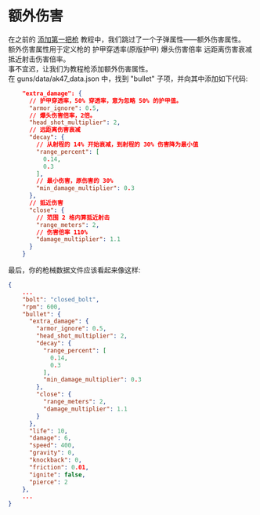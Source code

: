 # 额外伤害
在之前的 [添加第一把枪](/zh/gunpack/first_gun/) 教程中，我们跳过了一个子弹属性——额外伤害属性。   
额外伤害属性用于定义枪的 护甲穿透率(原版护甲) 爆头伤害倍率 远距离伤害衰减 抵近射击伤害倍率。    
事不宜迟，让我们为教程枪添加额外伤害属性。   
在 guns/data/ak47_data.json 中，找到 "bullet" 子项，并向其中添加如下代码:   
``` json
    "extra_damage": {
      // 护甲穿透率，50% 穿透率，意为忽略 50% 的护甲值。
      "armor_ignore": 0.5,
      // 爆头伤害倍率，2倍。
      "head_shot_multiplier": 2,
      // 远距离伤害衰减
      "decay": {
        // 从射程的 14% 开始衰减，到射程的 30% 伤害降为最小值
        "range_percent": [
          0.14,
          0.3
        ],
        // 最小伤害，原伤害的 30%
        "min_damage_multiplier": 0.3
      },
      // 抵近伤害
      "close": {
        // 范围 2 格内算抵近射击
        "range_meters": 2,
        // 伤害倍率 110%
        "damage_multiplier": 1.1
      }
    }
```
最后，你的枪械数据文件应该看起来像这样:    
``` json
{
    ...
    "bolt": "closed_bolt",
    "rpm": 600,
    "bullet": {
      "extra_damage": {
        "armor_ignore": 0.5,
        "head_shot_multiplier": 2,
        "decay": {
          "range_percent": [
            0.14,
            0.3
          ],
          "min_damage_multiplier": 0.3
        },
        "close": {
          "range_meters": 2,
          "damage_multiplier": 1.1
        }
      },
      "life": 10,
      "damage": 6,
      "speed": 400,
      "gravity": 0,
      "knockback": 0,
      "friction": 0.01,
      "ignite": false,
      "pierce": 2
    },
    ...
}
```